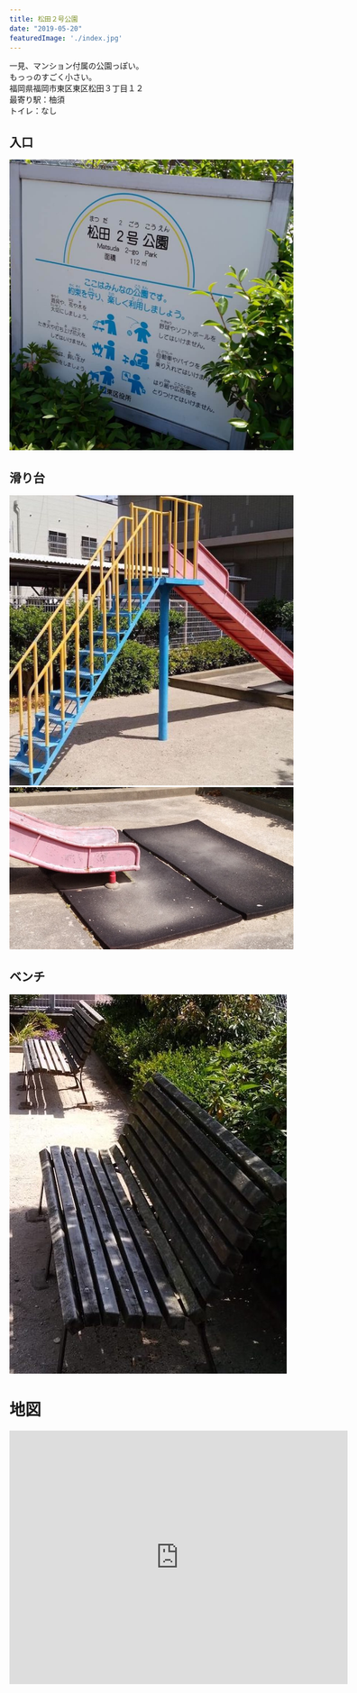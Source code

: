 ```yaml
---
title: 松田２号公園
date: "2019-05-20"
featuredImage: './index.jpg'
---
```


一見、マンション付属の公園っぽい。  
もっっのすごく小さい。  
福岡県福岡市東区東区松田３丁目１２  
最寄り駅：柚須  
トイレ：なし  

<!-- end --> 

## 入口
![01](./01.jpg)  

## 滑り台
![03](./03.jpg)  
![04](./04.jpg)

## ベンチ
![02](./02.jpg)

# 地図
<iframe src="https://www.google.com/maps/embed?pb=!1m18!1m12!1m3!1d3322.5818489334533!2d130.44767106108583!3d33.61615242369222!2m3!1f0!2f0!3f0!3m2!1i1024!2i768!4f13.1!3m3!1m2!1s0x35418fbf3f09fc3f%3A0x7f7323543e103cd6!2sMatsuda+2+Go+Park!5e0!3m2!1sen!2sjp!4v1558151635154!5m2!1sen!2sjp" width="600" height="450" frameborder="0" style="border:0" allowfullscreen></iframe>
